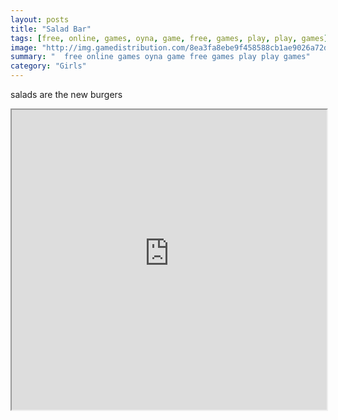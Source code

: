 ```yaml
---
layout: posts
title: "Salad Bar"
tags: [free, online, games, oyna, game, free, games, play, play, games]
image: "http://img.gamedistribution.com/8ea3fa8ebe9f458588cb1ae9026a72da.jpg"
summary: "  free online games oyna game free games play play games"
category: "Girls"
---
```


salads are the new burgers

<iframe width="100%" height="480px;" src="http://html5.gamedistribution.com/8ea3fa8ebe9f458588cb1ae9026a72da/"></iframe>